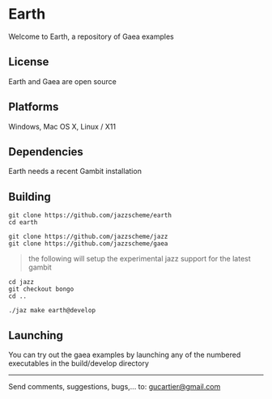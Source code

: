 Earth
=====

Welcome to Earth, a repository of Gaea examples


License
-------

Earth and Gaea are open source


Platforms
---------

Windows, Mac OS X, Linux / X11


Dependencies
------------

Earth needs a recent Gambit installation


Building
--------

```
git clone https://github.com/jazzscheme/earth
cd earth
```

```
git clone https://github.com/jazzscheme/jazz
git clone https://github.com/jazzscheme/gaea
```

> the following will setup the experimental
> jazz support for the latest gambit

```
cd jazz
git checkout bongo
cd ..
```

```
./jaz make earth@develop
```


Launching
---------

You can try out the gaea examples by launching any of
the numbered executables in the build/develop directory


----------------------------------------
Send comments, suggestions, bugs,... to:
gucartier@gmail.com

